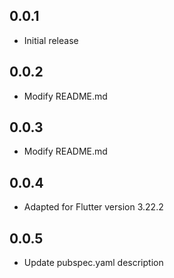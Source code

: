 ## 0.0.1

- Initial release

## 0.0.2

- Modify README.md

## 0.0.3

- Modify README.md

## 0.0.4

- Adapted for Flutter version 3.22.2

## 0.0.5

- Update pubspec.yaml description


